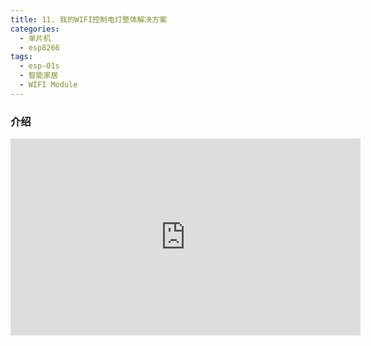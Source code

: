 ```yaml
---
title: 11. 我的WIFI控制电灯整体解决方案
categories:
  - 单片机
  - esp8266
tags:
  - esp-01s
  - 智能家居
  - WIFI Module
---
```


### 介绍

<!-- more -->
<iframe width="560" height="315" src="https://www.youtube.com/embed/vCTM-Y2L2Yg" frameborder="0" allow="autoplay; encrypted-media" allowfullscreen></iframe>
